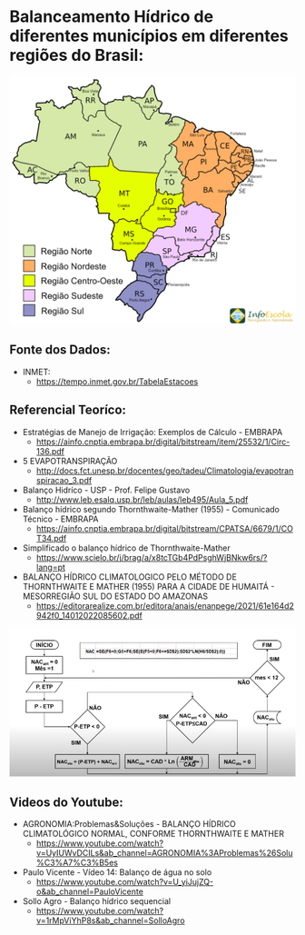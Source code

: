 # Balanceamento Hídrico de diferentes municípios em diferentes regiões do Brasil:

<div align="center">
  <img src="https://github.com/Gus-1003/Meteorologia_Estudos_Dados/blob/main/Balan%C3%A7o_H%C3%ADdrico/Imagens/mapa-regioes-e-estados-brasileiros-2048x1781.jpg">
</div>

## Fonte dos Dados:
* INMET:
    - https://tempo.inmet.gov.br/TabelaEstacoes

## Referencial Teoríco:
* Estratégias de Manejo de Irrigação: Exemplos de Cálculo - EMBRAPA
    - https://ainfo.cnptia.embrapa.br/digital/bitstream/item/25532/1/Circ-136.pdf
* 5 EVAPOTRANSPIRAÇÃO
    - http://docs.fct.unesp.br/docentes/geo/tadeu/Climatologia/evapotranspiracao_3.pdf
* Balanço Hidríco - USP - Prof. Felipe Gustavo
    - http://www.leb.esalq.usp.br/leb/aulas/leb495/Aula_5.pdf
* Balanço hídrico segundo Thornthwaite-Mather (1955) - Comunicado Técnico - EMBRAPA
    - https://ainfo.cnptia.embrapa.br/digital/bitstream/CPATSA/6679/1/COT34.pdf
* Simplificado o balanço hídrico de Thornthwaite-Mather
    - https://www.scielo.br/j/brag/a/x8tcTGb4PdPsghWjBNkw6rs/?lang=pt
* BALANÇO HÍDRICO CLIMATOLOGICO PELO MÉTODO DE THORNTHWAITE E MATHER (1955) PARA A CIDADE DE HUMAITÁ - MESORREGIÃO SUL DO ESTADO DO AMAZONAS
    - https://editorarealize.com.br/editora/anais/enanpege/2021/61e164d2942f0_14012022085602.pdf

<div align="center">
  <img src="https://github.com/Gus-1003/Meteorologia_Estudos_Dados/blob/main/Balan%C3%A7o_H%C3%ADdrico/Imagens/Fluxograma.png">
</div>

## Videos do Youtube:
* AGRONOMIA:Problemas&Soluções - BALANÇO HÍDRICO CLIMATOLÓGICO NORMAL, CONFORME THORNTHWAITE E MATHER
    - https://www.youtube.com/watch?v=UyIUWvDCILs&ab_channel=AGRONOMIA%3AProblemas%26Solu%C3%A7%C3%B5es
* Paulo Vicente - Vídeo 14: Balanço de água no solo
    - https://www.youtube.com/watch?v=U_yiJujZQ-o&ab_channel=PauloVicente
* Sollo Agro - Balanço hídrico sequencial
    - https://www.youtube.com/watch?v=1rMpViYhP8s&ab_channel=SolloAgro
